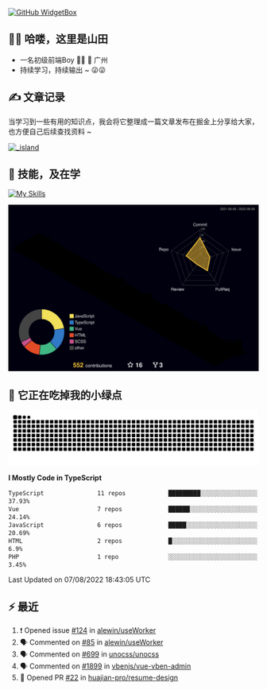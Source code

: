 [![GitHub WidgetBox](https://github-widgetbox.vercel.app/api/profile?username=qc2168&data=followers,repositories,stars,commits)](https://github.com/qc2168/github-widgetbox)

## 🙋‍♂️ 哈喽，这里是山田

- 一名初级前端Boy 👨‍💻 📍 广州
- 持续学习，持续输出 ~ 😜😜

## ✍️ 文章记录
当学习到一些有用的知识点，我会将它整理成一篇文章发布在掘金上分享给大家，也方便自己后续查找资料 ~

[![_island](https://lf3-cdn-tos.bytescm.com/obj/static/xitu_juejin_web/e08da34488b114bd4c665ba2fa520a31.svg)
](https://juejin.cn/user/2858385965322935/posts)

## 🚀 技能，及在学

[![My Skills](https://skillicons.dev/icons?i=vite,tailwind,vue,react,electron,webpack,nodejs,php,wasm,python)](https://github.com/qc2168)


![rainbow gif](https://raw.githubusercontent.com/QC2168/QC2168/10a652e4104dbb81e7061e7e21978732b4271878/profile-3d-contrib/profile-night-rainbow.svg)




## 🐍 它正在吃掉我的小绿点

![snake gif](https://raw.githubusercontent.com/QC2168/QC2168/77e198e28fb66a14643e4e58f5b713c0cc565cfd/github-contribution-grid-snake-dark.svg)

<!--START_SECTION:waka-->
**I Mostly Code in TypeScript** 

```text
TypeScript               11 repos            █████████░░░░░░░░░░░░░░░░   37.93% 
Vue                      7 repos             ██████░░░░░░░░░░░░░░░░░░░   24.14% 
JavaScript               6 repos             █████░░░░░░░░░░░░░░░░░░░░   20.69% 
HTML                     2 repos             █░░░░░░░░░░░░░░░░░░░░░░░░   6.9% 
PHP                      1 repo              ░░░░░░░░░░░░░░░░░░░░░░░░░   3.45%

```



 Last Updated on 07/08/2022 18:43:05 UTC
<!--END_SECTION:waka-->


## ⚡ 最近
<!--START_SECTION:activity-->
1. ❗️ Opened issue [#124](https://github.com/alewin/useWorker/issues/124) in [alewin/useWorker](https://github.com/alewin/useWorker)
2. 🗣 Commented on [#85](https://github.com/alewin/useWorker/issues/85) in [alewin/useWorker](https://github.com/alewin/useWorker)
3. 🗣 Commented on [#699](https://github.com/unocss/unocss/issues/699) in [unocss/unocss](https://github.com/unocss/unocss)
4. 🗣 Commented on [#1899](https://github.com/vbenjs/vue-vben-admin/issues/1899) in [vbenjs/vue-vben-admin](https://github.com/vbenjs/vue-vben-admin)
5. 💪 Opened PR [#22](https://github.com/huajian-pro/resume-design/pull/22) in [huajian-pro/resume-design](https://github.com/huajian-pro/resume-design)
<!--END_SECTION:activity-->
